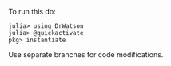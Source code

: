 To run this do:
```
julia> using DrWatson
julia> @quickactivate
pkg> instantiate
```
Use separate branches for code modifications.
